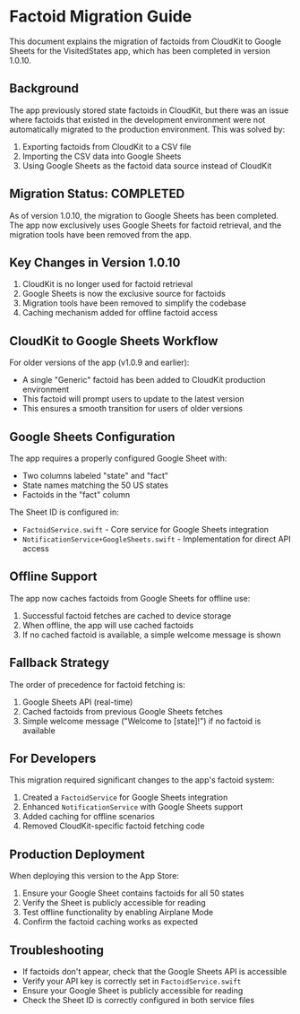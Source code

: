 # Factoid Migration Guide

This document explains the migration of factoids from CloudKit to Google Sheets for the VisitedStates app, which has been completed in version 1.0.10.

## Background

The app previously stored state factoids in CloudKit, but there was an issue where factoids that existed in the development environment were not automatically migrated to the production environment. This was solved by:

1. Exporting factoids from CloudKit to a CSV file
2. Importing the CSV data into Google Sheets
3. Using Google Sheets as the factoid data source instead of CloudKit

## Migration Status: COMPLETED

As of version 1.0.10, the migration to Google Sheets has been completed. The app now exclusively uses Google Sheets for factoid retrieval, and the migration tools have been removed from the app.

## Key Changes in Version 1.0.10

1. CloudKit is no longer used for factoid retrieval
2. Google Sheets is now the exclusive source for factoids
3. Migration tools have been removed to simplify the codebase
4. Caching mechanism added for offline factoid access

## CloudKit to Google Sheets Workflow

For older versions of the app (v1.0.9 and earlier):
- A single "Generic" factoid has been added to CloudKit production environment
- This factoid will prompt users to update to the latest version
- This ensures a smooth transition for users of older versions

## Google Sheets Configuration

The app requires a properly configured Google Sheet with:
- Two columns labeled "state" and "fact"
- State names matching the 50 US states
- Factoids in the "fact" column

The Sheet ID is configured in:
- `FactoidService.swift` - Core service for Google Sheets integration
- `NotificationService+GoogleSheets.swift` - Implementation for direct API access

## Offline Support

The app now caches factoids from Google Sheets for offline use:
1. Successful factoid fetches are cached to device storage
2. When offline, the app will use cached factoids
3. If no cached factoid is available, a simple welcome message is shown

## Fallback Strategy

The order of precedence for factoid fetching is:
1. Google Sheets API (real-time)
2. Cached factoids from previous Google Sheets fetches
3. Simple welcome message ("Welcome to [state]!") if no factoid is available

## For Developers

This migration required significant changes to the app's factoid system:
1. Created a `FactoidService` for Google Sheets integration
2. Enhanced `NotificationService` with Google Sheets support
3. Added caching for offline scenarios
4. Removed CloudKit-specific factoid fetching code

## Production Deployment

When deploying this version to the App Store:

1. Ensure your Google Sheet contains factoids for all 50 states
2. Verify the Sheet is publicly accessible for reading
3. Test offline functionality by enabling Airplane Mode
4. Confirm the factoid caching works as expected

## Troubleshooting

- If factoids don't appear, check that the Google Sheets API is accessible
- Verify your API key is correctly set in `FactoidService.swift`
- Ensure your Google Sheet is publicly accessible for reading
- Check the Sheet ID is correctly configured in both service files